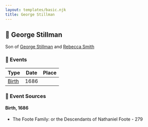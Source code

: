 ```yaml
---
layout: templates/basic.njk
title: George Stillman
---
```

## 🔵 George Stillman

Son of [George Stillman](/people/6/67040632) and [Rebecca Smith](/people/7/76162584)

### 📆 Events

Type | Date | Place
------ | ------ | ------
[Birth](#event-event-2) | 1686 |

### 📰 Event Sources

#### <a id="event-event-2"></a> Birth, 1686
* The Foote Family: or the Descendants of Nathaniel Foote  - 279